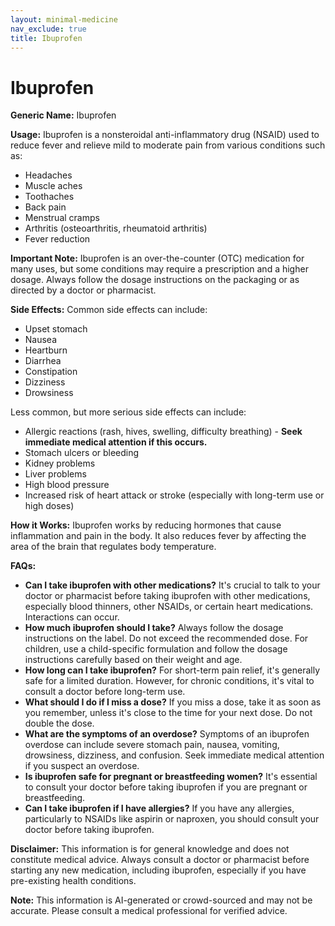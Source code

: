 ```yaml
---
layout: minimal-medicine
nav_exclude: true
title: Ibuprofen
---
```


# Ibuprofen

**Generic Name:** Ibuprofen

**Usage:** Ibuprofen is a nonsteroidal anti-inflammatory drug (NSAID) used to reduce fever and relieve mild to moderate pain from various conditions such as:

* Headaches
* Muscle aches
* Toothaches
* Back pain
* Menstrual cramps
* Arthritis (osteoarthritis, rheumatoid arthritis)
* Fever reduction

**Important Note:**  Ibuprofen is an over-the-counter (OTC) medication for many uses, but some conditions may require a prescription and a higher dosage.  Always follow the dosage instructions on the packaging or as directed by a doctor or pharmacist.

**Side Effects:**  Common side effects can include:

* Upset stomach
* Nausea
* Heartburn
* Diarrhea
* Constipation
* Dizziness
* Drowsiness

Less common, but more serious side effects can include:

* Allergic reactions (rash, hives, swelling, difficulty breathing)  - **Seek immediate medical attention if this occurs.**
* Stomach ulcers or bleeding
* Kidney problems
* Liver problems
* High blood pressure
* Increased risk of heart attack or stroke (especially with long-term use or high doses)


**How it Works:** Ibuprofen works by reducing hormones that cause inflammation and pain in the body. It also reduces fever by affecting the area of the brain that regulates body temperature.

**FAQs:**

* **Can I take ibuprofen with other medications?**  It's crucial to talk to your doctor or pharmacist before taking ibuprofen with other medications, especially blood thinners, other NSAIDs, or certain heart medications.  Interactions can occur.
* **How much ibuprofen should I take?**  Always follow the dosage instructions on the label.  Do not exceed the recommended dose. For children, use a child-specific formulation and follow the dosage instructions carefully based on their weight and age.
* **How long can I take ibuprofen?**  For short-term pain relief, it's generally safe for a limited duration. However, for chronic conditions, it's vital to consult a doctor before long-term use.
* **What should I do if I miss a dose?** If you miss a dose, take it as soon as you remember, unless it's close to the time for your next dose. Do not double the dose.
* **What are the symptoms of an overdose?**  Symptoms of an ibuprofen overdose can include severe stomach pain, nausea, vomiting, drowsiness, dizziness, and confusion.  Seek immediate medical attention if you suspect an overdose.
* **Is ibuprofen safe for pregnant or breastfeeding women?**  It's essential to consult your doctor before taking ibuprofen if you are pregnant or breastfeeding.
* **Can I take ibuprofen if I have allergies?**  If you have any allergies, particularly to NSAIDs like aspirin or naproxen, you should consult your doctor before taking ibuprofen.

**Disclaimer:** This information is for general knowledge and does not constitute medical advice.  Always consult a doctor or pharmacist before starting any new medication, including ibuprofen, especially if you have pre-existing health conditions.


**Note:** This information is AI-generated or crowd-sourced and may not be accurate. Please consult a medical professional for verified advice.